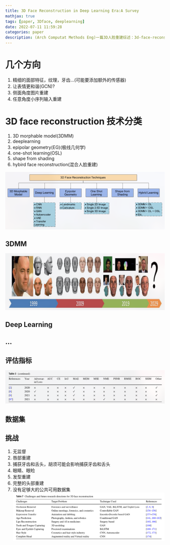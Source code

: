 ```yaml
---
title: 3D Face Reconstruction in Deep Learning Era:A Survey
mathjax: true
tags: [paper, 3Dface, deeplearning]
date: 2022-07-11 11:59:28
categories: paper
description: (Arch Computat Methods Eng)一篇3D人脸重建综述：3d-face-reconstrucction-survey.md
---
```



# 几个方向
1. 精细的面部特征，纹理，牙齿...(可能要添加额外的传感器)
2. 让表情更和谐(GCN)?
3. 侧面角度图片重建
4. 任意角度小序列输入重建







# 3D face reconstruction 技术分类
1. 3D morphable model(3DMM)
2. deeplearning
3. epipolar geometry(EG)(极线几何学)
4. one-shot learning(OSL)
5. shape from shading
6. hybird face reconstruction(混合人脸重建)

![techniques](./3d-face-reconstruction-survey/techniques.png)


## 3DMM
![3dmm](./3d-face-reconstruction-survey/3dmm.png)

## Deep Learning

## ...

## 评估指标

![evaluate](./3d-face-reconstruction-survey/evaluate.png)

## 数据集



## 挑战
1. 无监督
2. 唇部重建
3. 捕获牙齿和舌头，胡须可能会影响捕获牙齿和舌头
4. 眼睛、眼睑
5. 发型重建
6. 完整的头部重建
7. 没有足够大的公共可用数据集
![challenges](./3d-face-reconstruction-survey/challenges.png)
